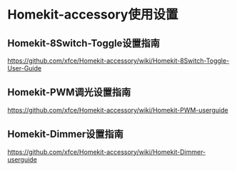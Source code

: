 # Homekit-accessory使用设置

## Homekit-8Switch-Toggle设置指南

https://github.com/xfce/Homekit-accessory/wiki/Homekit-8Switch-Toggle-User-Guide


## Homekit-PWM调光设置指南

https://github.com/xfce/Homekit-accessory/wiki/Homekit-PWM-userguide


## Homekit-Dimmer设置指南

https://github.com/xfce/Homekit-accessory/wiki/Homekit-Dimmer-userguide